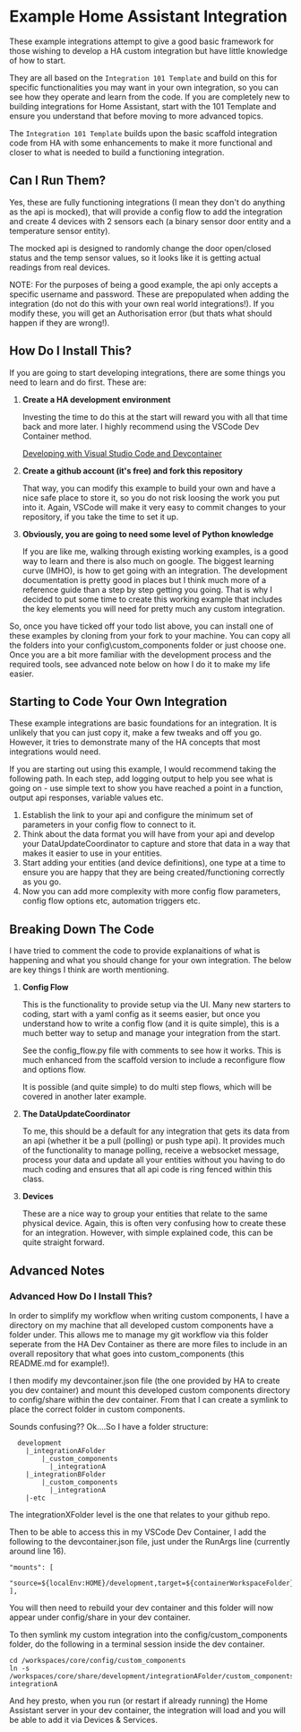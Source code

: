 # Example Home Assistant Integration

These example integrations attempt to give a good basic framework for those wishing to develop a HA custom integration but have little knowledge of how to start.

They are all based on the `Integration 101 Template` and build on this for specific functionalities you may want in your own integration, so you can see how they operate and learn from the code.  If you are completely new to building integrations for Home Assistant, start with the 101 Template and ensure you understand that before moving to more advanced topics.

The `Integration 101 Template` builds upon the basic scaffold integration code from HA with some enhancements to make it more functional and closer to what is needed to build a functioning integration.

## Can I Run Them?

Yes, these are fully functioning integrations (I mean they don't do anything as the api is mocked), that will provide a config flow to add the integration and create 4 devices with 2 sensors each (a binary sensor door entity and a temperature sensor entity).

The mocked api is designed to randomly change the door open/closed status and the temp sensor values, so it looks like it is getting actual readings from real devices.

NOTE: For the purposes of being a good example, the api only accepts a specific username and password.  These are prepopulated when adding the integration (do not do this with your own real world integrations!).  If you modify these, you will get an Authorisation error (but thats what should happen if they are wrong!).

## How Do I Install This?

If you are going to start developing integrations, there are some things you need to learn and do first.  These are:

1. **Create a HA development environment**

   Investing the time to do this at the start will reward you with all that time back and more later.  I highly recommend using the VSCode Dev Container method.

   [Developing with Visual Studio Code and Devcontainer](https://developers.home-assistant.io/docs/development_environment#developing-with-visual-studio-code--devcontainer)

2. **Create a github account (it's free) and fork this repository**

    That way, you can modify this example to build your own and have a nice safe place to store it, so you do not risk loosing the work you put into it.  Again, VSCode will make it very easy to commit changes to your repository, if you take the time to set it up.

3. **Obviously, you are going to need some level of Python knowledge**

    If you are like me, walking through existing working examples, is a good way to learn and there is also much on google.  The biggest learning curve (IMHO), is how to get going with an integration.  The development documentation is pretty good in places but I think much more of a reference guide than a step by step getting you going.  That is why I decided to put some time to create this working example that includes the key elements you will need for pretty much any custom integration.

So, once you have ticked off your todo list above, you can install one of these examples by cloning from your fork to your machine.  You can copy all the folders into your config\custom_components folder or just choose one.  Once you are a bit more familiar with the development process and the required tools, see advanced note below on how I do it to make my life easier.

## Starting to Code Your Own Integration

These example integrations are basic foundations for an integration.  It is unlikely that you can just copy it, make a few tweaks and off you go.  However, it tries to demonstrate many of the HA concepts that most integrations would need.

If you are starting out using this example, I would recommend taking the following path.  In each step, add logging output to help you see what is going on - use simple text to show you have reached a point in a function, output api responses, variable values etc.

1. Establish the link to your api and configure the minimum set of parameters in your config flow to connect to it.
2. Think about the data format you will have from your api and develop your DataUpdateCoordinator to capture and store that data in a way that makes it easier to use in your entities.
3. Start adding your entities (and device definitions), one type at a time to ensure you are happy that they are being created/functioning correctly as you go.
4. Now you can add more complexity with more config flow parameters, config flow options etc, automation triggers etc.

## Breaking Down The Code

I have tried to comment the code to provide explanaitions of what is happening and what you should change for your own integration.  The below are key things I think are worth mentioning.

1. **Config Flow**

    This is the functionality to provide setup via the UI.  Many new starters to coding, start with a yaml config as it seems easier, but once you understand how to write a config flow (and it is quite simple), this is a much better way to setup and manage your integration from the start.

    See the config_flow.py file with comments to see how it works.  This is much enhanced from the scaffold version to include a reconfigure flow and options flow.

    It is possible (and quite simple) to do multi step flows, which will be covered in another later example.

2. **The DataUpdateCoordinator**

    To me, this should be a default for any integration that gets its data from an api (whether it be a pull (polling) or push type api). It provides much of the functionality to manage polling, receive a websocket message, process your data and update all your entities without you having to do much coding and ensures that all api code is ring fenced within this class.

3. **Devices**

    These are a nice way to group your entities that relate to the same physical device.  Again, this is often very confusing how to create these for an integration.  However, with simple explained code, this can be quite straight forward.

## Advanced Notes

### Advanced How Do I Install This?

In order to simplify my workflow when writing custom components, I have a directory on my machine that all developed custom components have a folder under.  This allows me to manage my git workflow via this folder seperate from the HA Dev Container as there are more files to include in an overall repository that what goes into custom_components (this README.md for example!).

I then modify my devcontainer.json file (the one provided by HA to create you dev container) and mount this developed custom components directory to config/share within the dev container.
From that I can create a symlink to place the correct folder in custom components.

Sounds confusing??  Ok....So I have a folder structure:

```text
  development
    |_integrationAFolder
        |_custom_components
          |_integrationA
    |_integrationBFolder
        |_custom_components
          |_integrationA
    |-etc
```

The integrationXFolder level is the one that relates to your github repo.

Then to be able to access this in my VSCode Dev Container, I add the following to the devcontainer.json file, just under the RunArgs line (currently around line 16).

```text
"mounts": [
  "source=${localEnv:HOME}/development,target=${containerWorkspaceFolder}/share/development,type=bind",
],
```

You will then need to rebuild your dev container and this folder will now appear under config/share in your dev container.

To then symlink my custom integration into the config/custom_components folder, do the following in a terminal session inside the dev container.

```text
cd /workspaces/core/config/custom_components
ln -s /workspaces/core/share/development/integrationAFolder/custom_components/integrationA integrationA
```

And hey presto, when you run (or restart if already running) the Home Assistant server in your dev container, the integration will load and you will be able to add it via Devices & Services.
